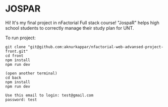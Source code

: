 # JOSPAR
Hi! It's my final project in nFactorial Full stack course!
"JospaR" helps high school students to correctly manage their study plan for UNT.

To run project:

	git clone "git@github.com:aknurkappar/nfactorial-web-advansed-project-front.git"
	cd front
	npm install
	npm run dev

	(open another terminal)
	cd back
	npm install
	npm run dev
	
	Use this email to login: test@gmail.com
	password: test
